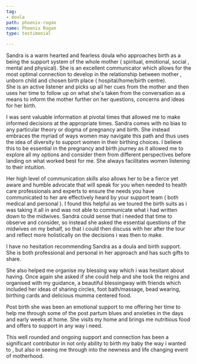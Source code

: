 ```yaml
---
tag:
- doula
path: phoenix-rogan
name: Phoenix Rogan
type: testimonial

---
```

Sandra is a warm hearted and fearless doula who approaches birth as a being the support system of the whole mother ( spiritual, emotional, social , mental and physical). She is an excellent communicator which allows for the most optimal connection to develop in the relationship between mother , unborn child and chosen birth place ( hospital/home/birth centre).  
She is an active listener and picks up all her cues from the mother and then uses her time to follow up on what she's taken from the conversation as a means to inform the mother further on her questions, concerns and ideas for her birth. 

I was sent valuable information at pivotal times that allowed me to make informed decisions at the appropriate times. Sandra comes with no bias to any particular theory or dogma of pregnancy and birth. She instead embraces the myriad of ways women may navigate this path and thus uses the idea of diversity to support women in their birthing choices. I believe this to be essential in the pregnancy and birth journey as it allowed me to explore all my options and consider them from different perspectives before landing on what worked best for me. She always facilitates women listening to their intuition.

Her high level of communication skills also allows her to be a fierce yet aware and humble advocate that will speak for you when needed to health care professionals and experts to ensure the needs you have communicated to her are effectively heard by your support team ( both medical and personal ). I found this helpful as we toured the birth suits as i was taking it all in and was not able to communicate what i had written down to the midwives. Sandra could sense that i needed that time to observe and consider, so instead she asked the essential questions of the midwives on my behalf, so that i could then discuss with her after the tour and reflect more holistically on the decisions i was then to make. 

I have no hesitation recommending Sandra as a doula and birth support. She is both professional and personal in her approach and has such gifts to share.

She also helped me organise my blessing way which i was hesitant about having. Once again she asked if she could help and she took the reigns and organised with my guidance, a beautiful blessingway with friends which included her ideas of sharing circles, foot bath/massage, bead wearing, birthing cards and delicious mumma centered food. 

Post birth she was been an emotional support to me offering her time to help me through some of the post partum blues and anxieties in the days and early weeks at home. She visits my home and brings me nutritious food and offers to support in any way i need. 

This well rounded and ongoing support and connection has been a significant contributor in not only ability to birth my baby the way i wanted to , but also in seeing me through into the newness and life changing event of motherhood.